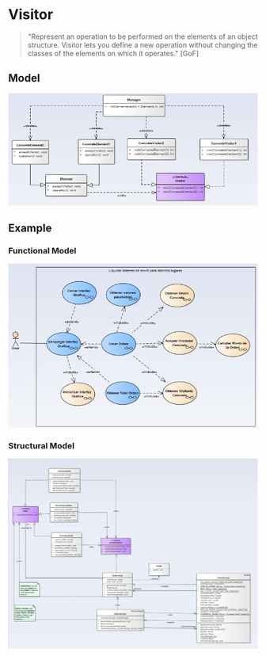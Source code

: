 # Visitor

> "Represent an operation to be performed on the elements of an object structure. Visitor lets you define a new operation without changing the classes of the elements on which it operates." [GoF]

## Model
![Model](visitor.png)

## Example

### Functional Model
  ![functional](exercise/functional.png)

### Structural Model
  ![structural](exercise/structural.png)
